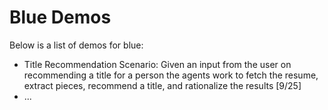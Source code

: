 # Blue Demos

Below is a list of demos for blue:
* Title Recommendation Scenario: Given an input from the user on recommending a title for a person the agents work to fetch the resume, extract pieces, recommend a title, and rationalize the results [9/25]
* ...
